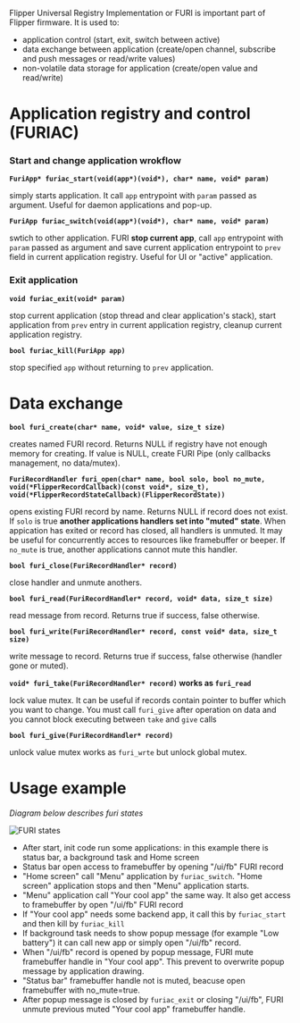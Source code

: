 Flipper Universal Registry Implementation or FURI is important part of Flipper firmware. It is used to:

* application control (start, exit, switch between active)
* data exchange between application (create/open channel, subscribe and push messages or read/write values)
* non-volatile data storage for application (create/open value and read/write)

# Application registry and control (FURIAC)

### Start and change application wrokflow

**`FuriApp* furiac_start(void(app*)(void*), char* name, void* param)`**

simply starts application. It call `app` entrypoint with `param` passed as argument. Useful for daemon applications and pop-up.


**`FuriApp furiac_switch(void(app*)(void*), char* name, void* param)`**

swtich to other application. FURI **stop current app**, call `app` entrypoint with `param` passed as argument and save current application entrypoint to `prev` field in current application registry. Useful for UI or "active" application.

### Exit application

**`void furiac_exit(void* param)`**

stop current application (stop thread and clear application's stack), start application from `prev` entry in current application registry, cleanup current application registry.


**`bool furiac_kill(FuriApp app)`**

stop specified `app` without returning to `prev` application.

# Data exchange

**`bool furi_create(char* name, void* value, size_t size)`**

creates named FURI record. Returns NULL if registry have not enough memory for creating. If value is NULL, create FURI Pipe (only callbacks management, no data/mutex).

**`FuriRecordHandler furi_open(char* name, bool solo, bool no_mute, void(*FlipperRecordCallback)(const void*, size_t), void(*FlipperRecordStateCallback)(FlipperRecordState))`**

opens existing FURI record by name. Returns NULL if record does not exist. If `solo` is true **another applications handlers set into "muted" state**. When appication has exited or record has closed, all handlers is unmuted. It may be useful for concurrently acces to resources like framebuffer or beeper. If `no_mute` is true, another applications cannot mute this handler.

**`bool furi_close(FuriRecordHandler* record)`**

close handler and unmute anothers.

**`bool furi_read(FuriRecordHandler* record, void* data, size_t size)`**

read message from record. Returns true if success, false otherwise.

**`bool furi_write(FuriRecordHandler* record, const void* data, size_t size)`**

write message to record. Returns true if success, false otherwise (handler gone or muted).

**`void* furi_take(FuriRecordHandler* record)` works as `furi_read`**

lock value mutex. It can be useful if records contain pointer to buffer which you want to change. You must call `furi_give` after operation on data and you cannot block executing between `take` and `give` calls

**`bool furi_give(FuriRecordHandler* record)`**

unlock value mutex works as `furi_wrte` but unlock global mutex.

# Usage example
_Diagram below describes furi states_

![FURI states](https://github.com/Flipper-Zero/flipperzero-firmware-community/blob/master/wiki_static/furi_states.png)

* After start, init code run some applications: in this example there is status bar, a background task and Home screen
* Status bar open access to framebuffer by opening "/ui/fb" FURI record
* "Home screen" call "Menu" application by `furiac_switch`. "Home screen" application stops and then "Menu" application starts.
* "Menu" application call "Your cool app" the same way. It also get access to framebuffer by open "/ui/fb" FURI record
* If "Your cool app" needs some backend app, it call this by `furiac_start` and then kill by `furiac_kill`
* If background task needs to show popup message (for example "Low battery") it can call new app or simply open "/ui/fb" record.
* When "/ui/fb" record is opened by popup message, FURI mute framebuffer handle in "Your cool app". This prevent to overwrite popup message by application drawing.
* "Status bar" framebuffer handle not is muted, beacuse open framebuffer with no_mute=true.
* After popup message is closed by `furiac_exit` or closing "/ui/fb", FURI unmute previous muted "Your cool app" framebuffer handle.
